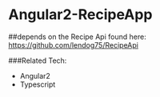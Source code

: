 # Angular2-RecipeApp

##depends on the Recipe Api found here: https://github.com/lendog75/RecipeApi

###Related Tech:
* Angular2
* Typescript
